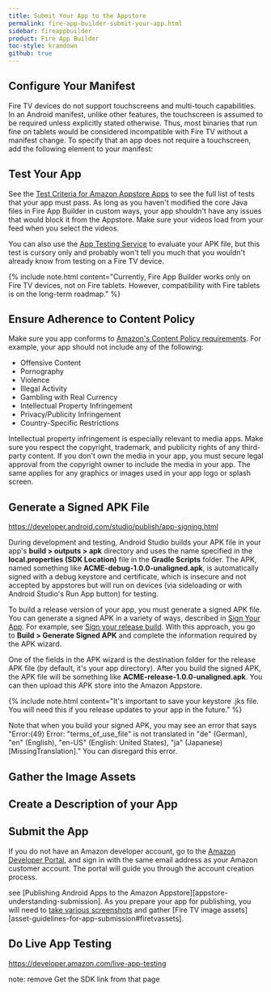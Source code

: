 ```yaml
---
title: Submit Your App to the Appstore
permalink: fire-app-builder-submit-your-app.html
sidebar: fireappbuilder
product: Fire App Builder
toc-style: kramdown
github: true
---
```


## Configure Your Manifest


Fire TV devices do not support touchscreens and multi-touch capabilities. In an Android manifest, unlike other features, the touchscreen is assumed to be required unless explicitly stated otherwise. Thus, most binaries that run fine on tablets would be considered incompatible with Fire TV without a manifest change.
To specify that an app does not require a touchscreen, add the following element to your manifest:
<uses-feature android:name="android.hardware.touchscreen" android:required="false" />


## Test Your App

See the [Test Criteria for Amazon Appstore Apps](https://developer.amazon.com/public/support/submitting-your-app/tech-docs/appstore-test-criteria) to see the full list of tests that your app must pass. As long as you haven't modified the core Java files in Fire App Builder in custom ways, your app shouldn't have any issues that would block it from the Appstore. Make sure your videos load from your feed when you select the videos.

You can also use the [App Testing Service](https://developer.amazon.com/app-testing-service) to evaluate your APK file, but this test is cursory only and probably won't tell you much that you wouldn't already know from testing on a Fire TV device.

{% include note.html content="Currently, Fire App Builder works only on Fire TV devices, not on Fire tablets. However, compatibility with Fire tablets is on the long-term roadmap." %}

## Ensure Adherence to Content Policy

Make sure you app conforms to [Amazon's Content Policy requirements](https://developer.amazon.com/public/support/submitting-your-app/tech-docs/appstore-content-policy). For example, your app should not include any of the following:

*  Offensive Content
*  Pornography
*  Violence
*  Illegal Activity
*  Gambling with Real Currency
*  Intellectual Property Infringement
*  Privacy/Publicity Infringement
*  Country-Specific Restrictions

Intellectual property infringement is especially relevant to media apps. Make sure you respect the copyright, trademark, and publicity rights of any third-party content. If you don't own the media in your app, you must secure legal approval from the copyright owner to include the media in your app. The same applies for any graphics or images used in your app logo or splash screen.

## Generate a Signed APK File

https://developer.android.com/studio/publish/app-signing.html

During development and testing, Android Studio builds your APK file in your app's **build > outputs > apk** directory and uses the name specified in the **local.properties (SDK Location)** file in the **Gradle Scripts** folder. The APK, named something like **ACME-debug-1.0.0-unaligned.apk**, is automatically signed with a debug keystore and certificate, which is insecure and not accepted by appstores but will run on devices (via sideloading or with Android Studio's Run App button) for testing.

To build a release version of your app, you must generate a signed APK file. You can generate a signed APK in a variety of ways, described in [Sign Your App](https://developer.android.com/studio/publish/app-signing.html). For example, see [Sign your release build](https://developer.android.com/studio/publish/app-signing.html#release-mode). With this approach, you go to **Build > Generate Signed APK** and complete the information required by the APK wizard.

One of the fields in the APK wizard is the destination folder for the release APK file (by default, it's your app directory). After you build the signed APK, the APK file will be something like **ACME-release-1.0.0-unaligned.apk**. You can then upload this APK store into the Amazon Appstore.

{% include note.html content="It's important to save your keystore .jks file. You will need this if you release updates to your app in the future." %}

Note that when you build your signed APK, you may see an error that says "Error:(49) Error: "terms_of_use_file" is not translated in "de" (German), "en" (English), "en-US" (English: United States), "ja" (Japanese) [MissingTranslation]." You can disregard this error.

## Gather the Image Assets

## Create a Description of your App

## Submit the App

 If you do not have an Amazon developer account, go to the [Amazon Developer Portal](https://developer.amazon.com/login.html), and sign in with the same email address as your Amazon customer account. The portal will guide you through the account creation process.

see [Publishing Android Apps to
the Amazon Appstore][appstore-understanding-submission]. As you prepare your app for publishing, you will need to [take various screenshots](/support/submitting-your-app/tech-docs/04-taking-screenshots) and gather [Fire TV image assets][asset-guidelines-for-app-submission#firetvassets].

## Do Live App Testing

https://developer.amazon.com/live-app-testing

note: remove Get the SDK link from that page
